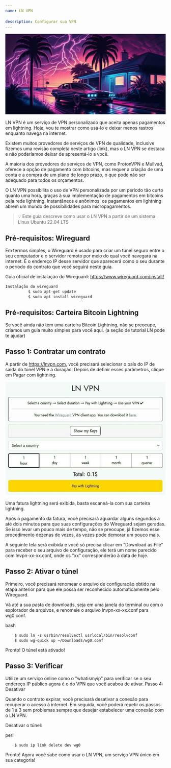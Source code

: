 ```yaml
---
name: LN VPN

description: Configurar sua VPN
---
```


![image](assets/cover.jpeg)

LN VPN é um serviço de VPN personalizado que aceita apenas pagamentos em lightning. Hoje, vou te mostrar como usá-lo e deixar menos rastros enquanto navega na internet.

Existem muitos provedores de serviços de VPN de qualidade, inclusive fizemos uma revisão completa neste artigo (link), mas o LN VPN se destaca e não poderíamos deixar de apresentá-lo a você.

A maioria dos provedores de serviços de VPN, como ProtonVPN e Mullvad, oferece a opção de pagamento com bitcoins, mas requer a criação de uma conta e a compra de um plano de longo prazo, o que pode não ser adequado para todos os orçamentos.

O LN VPN possibilita o uso de VPN personalizada por um período tão curto quanto uma hora, graças à sua implementação de pagamentos em bitcoins pela rede lightning. Instantâneos e anônimos, os pagamentos em lightning abrem um mundo de possibilidades para micropagamentos.

> 💡 Este guia descreve como usar o LN VPN a partir de um sistema Linux Ubuntu 22.04 LTS

## Pré-requisitos: Wireguard

Em termos simples, o Wireguard é usado para criar um túnel seguro entre o seu computador e o servidor remoto por meio do qual você navegará na internet. É o endereço IP desse servidor que aparecerá como o seu durante o período do contrato que você seguirá neste guia.

Guia oficial de instalação do Wireguard: https://www.wireguard.com/install/

```
Instalação do wireguard
          $ sudo apt-get update
          $ sudo apt install wireguard
```

## Pré-requisitos: Carteira Bitcoin Lightning

Se você ainda não tem uma carteira Bitcoin Lightning, não se preocupe, criamos um guia muito simples para você aqui. (a seção de tutorial LN pode te ajudar)

## Passo 1: Contratar um contrato

A partir de https://lnvpn.com, você precisará selecionar o país do IP de saída do túnel VPN e a duração. Depois de definir esses parâmetros, clique em Pagar com lightning.

![image](assets/1.jpeg)

Uma fatura lightning será exibida, basta escaneá-la com sua carteira lightning.

Após o pagamento da fatura, você precisará aguardar alguns segundos a até dois minutos para que suas configurações do Wireguard sejam geradas. Se isso levar um pouco mais de tempo, não se preocupe, já fizemos esse procedimento dezenas de vezes, às vezes pode demorar um pouco mais.

A seguinte tela será exibida e você só precisa clicar em "Download as File" para receber o seu arquivo de configuração, ele terá um nome parecido com lnvpn-xx-xx.conf, onde os "xx" corresponderão à data de hoje.

## Passo 2: Ativar o túnel

Primeiro, você precisará renomear o arquivo de configuração obtido na etapa anterior para que ele possa ser reconhecido automaticamente pelo Wireguard.

Vá até a sua pasta de downloads, seja em uma janela do terminal ou com o explorador de arquivos, e renomeie o arquivo lnvpn-xx-xx.conf para wg0.conf.

bash

```
    $ sudo ln -s usrbin/resolvectl usrlocal/bin/resolvconf
    $ sudo wg-quick up ~/Downloads/wg0.conf
```

Pronto! O túnel está ativado!

## Passo 3: Verificar

Utilize um serviço online como o "whatismyip" para verificar se o seu endereço IP público agora é o do VPN que você acabou de ativar.
Passo 4: Desativar

Quando o contrato expirar, você precisará desativar a conexão para recuperar o acesso à internet. Em seguida, você poderá repetir os passos de 1 a 3 sem problemas sempre que desejar estabelecer uma conexão com o LN VPN.

Desativar o túnel:

perl

```
    $ sudo ip link delete dev wg0
```

Pronto! Agora você sabe como usar o LN VPN, um serviço VPN único em sua categoria!
